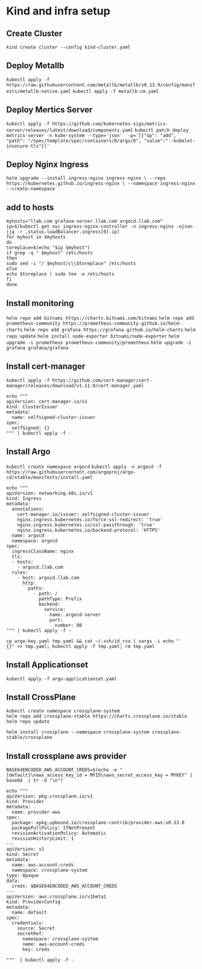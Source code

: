 # Kind and infra setup

## Create Cluster
`kind create cluster --config kind-cluster.yaml`

## Deploy Metallb
`kubectl apply -f https://raw.githubusercontent.com/metallb/metallb/v0.13.9/config/manifests/metallb-native.yaml`
`kubectl apply -f metallb-cm.yaml`

## Deploy Mertics Server
`kubectl apply -f https://github.com/kubernetes-sigs/metrics-server/releases/latest/download/components.yaml`
`kubectl patch deploy metrics-server -n kube-system --type='json'  -p='[{"op": "add", "path": "/spec/template/spec/containers/0/args/0", "value":"--kubelet-insecure-tls"}]'`

## Deploy Nginx Ingress
`helm upgrade --install ingress-nginx ingress-nginx \
  --repo https://kubernetes.github.io/ingress-nginx \
  --namespace ingress-nginx --create-namespace`

## add to hosts

```
myhosts="llab.com grafana-server.llab.com argocd.llab.com"
ip=$(kubectl get svc ingress-nginx-controller -n ingress-nginx -ojson |jq -r .status.loadBalancer.ingress[0].ip)
for myhost in $myhosts
do
toreplace=$(echo "$ip $myhost")
if grep -q " $myhost" /etc/hosts
then
sudo sed -i "/ $myhost/c\\$toreplace" /etc/hosts
else
echo $toreplace | sudo tee -a /etc/hosts
fi
done
```
## Install monitoring
`helm repo add bitnami https://charts.bitnami.com/bitnami`
`helm repo add prometheus-community https://prometheus-community.github.io/helm-charts`
`helm repo add grafana https://grafana.github.io/helm-charts`
`helm repo update`
`helm install node-exporter bitnami/node-exporter`
`helm upgrade -i prometheus prometheus-community/prometheus`
`helm upgrade -i  grafana grafana/grafana`

## Install cert-manager
`kubectl apply -f https://github.com/cert-manager/cert-manager/releases/download/v1.11.0/cert-manager.yaml`
```
echo """
apiVersion: cert-manager.io/v1
kind: ClusterIssuer
metadata:
  name: selfsigned-cluster-issuer
spec:
  selfSigned: {}
""" | kubectl apply -f -
```

## Install Argo
`kubectl create namespace argocd`
`kubectl apply -n argocd -f https://raw.githubusercontent.com/argoproj/argo-cd/stable/manifests/install.yaml`
```
echo """
apiVersion: networking.k8s.io/v1
kind: Ingress
metadata:
  annotations:
    cert-manager.io/issuer: selfsigned-cluster-issuer
    nginx.ingress.kubernetes.io/force-ssl-redirect: 'true'
    nginx.ingress.kubernetes.io/ssl-passthrough: 'true'
    nginx.ingress.kubernetes.io/backend-protocol: 'HTTPS'
  name: argocd
  namespace: argocd
spec:
  ingressClassName: nginx
  tls:
  - hosts:
    - argocd.llab.com
  rules:
    - host: argocd.llab.com
      http:
        paths:
          - path: /
            pathType: Prefix
            backend:
              service:
                name: argocd-server
                port:
                  number: 80
""" | kubectl apply -f -

cp argo-key.yaml tmp.yaml && cat ~/.ssh/id_rsa | xargs -i echo "    {}" >> tmp.yaml; kubectl apply -f tmp.yaml; rm tmp.yaml
```

## Install Applicationset
`kubectl apply -f argo-applicationset.yaml`


## Install CrossPlane

```
kubectl create namespace crossplane-system
helm repo add crossplane-stable https://charts.crossplane.io/stable
helm repo update

helm install crossplane --namespace crossplane-system crossplane-stable/crossplane
```

## Install crossplane aws provider

`BASE64ENCODED_AWS_ACCOUNT_CREDS=$(echo -e "[default]\naws_access_key_id = MYID\naws_secret_access_key = MYKEY" | base64  | tr -d "\n")`

```
echo """
apiVersion: pkg.crossplane.io/v1
kind: Provider
metadata:
  name: provider-aws
spec:
  package: xpkg.upbound.io/crossplane-contrib/provider-aws:v0.33.0
  packagePullPolicy: IfNotPresent
  revisionActivationPolicy: Automatic
  revisionHistoryLimit: 1
---
apiVersion: v1
kind: Secret
metadata:
  name: aws-account-creds
  namespace: crossplane-system
type: Opaque
data:
  creds: $BASE64ENCODED_AWS_ACCOUNT_CREDS
---
apiVersion: aws.crossplane.io/v1beta1
kind: ProviderConfig
metadata:
  name: default
spec:
  credentials:
    source: Secret
    secretRef:
      namespace: crossplane-system
      name: aws-account-creds
      key: creds

"""  | kubectl apply -f -
```
